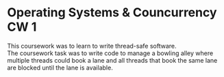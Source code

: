 # Operating Systems & Councurrency CW 1

This coursework was to learn to write thread-safe software.  
The coursework task was to write code to manage a bowling alley where multiple threads could book a lane and all threads that book the same lane are blocked until the lane is available.

